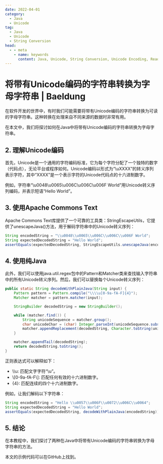 ```yaml
---
date: 2022-04-01
category:
  - Java
  - Unicode
tag:
  - Java
  - Unicode
  - String Conversion
head:
  - - meta
    - name: keywords
      content: Java, Unicode, String Conversion, Unicode Encoding, Readable String
---
```


# 将带有Unicode编码的字符串转换为字母字符串 | Baeldung

在软件开发的世界中，有时我们可能需要将带有Unicode编码的字符串转换为可读的字母字符串。这种转换在处理来自不同来源的数据时非常有用。

在本文中，我们将探讨如何在Java中将带有Unicode编码的字符串转换为字母字符串。

## 2. 理解Unicode编码

首先，Unicode是一个通用的字符编码标准，它为每个字符分配了一个独特的数字（代码点），无论平台或程序如何。Unicode编码以形式为“\\uXXXX”的转义序列表示字符，其中“XXXX”是一个表示字符的Unicode代码点的十六进制数字。

例如，字符串“\\u0048\\u0065\\u006C\\u006C\\u006F World”用Unicode转义序列编码，并表示短语“Hello World”。

## 3. 使用Apache Commons Text

Apache Commons Text库提供了一个可靠的工具类：StringEscapeUtils，它提供了unescapeJava()方法，用于解码字符串中的Unicode转义序列：

```java
String encodedString = "\\u0048\\u0065\\u006C\\u006C\\u006F World";
String expectedDecodedString = "Hello World";
assertEquals(expectedDecodedString, StringEscapeUtils.unescapeJava(encodedString));
```

## 4. 使用纯Java

此外，我们可以使用java.util.regex包中的Pattern和Matcher类来查找输入字符串中的所有Unicode转义序列。然后，我们可以替换每个Unicode转义序列：

```java
public static String decodeWithPlainJava(String input) {
    Pattern pattern = Pattern.compile("\\\\u[0-9a-fA-F]{4}");
    Matcher matcher = pattern.matcher(input);

    StringBuilder decodedString = new StringBuilder();

    while (matcher.find()) {
        String unicodeSequence = matcher.group();
        char unicodeChar = (char) Integer.parseInt(unicodeSequence.substring(2), 16);
        matcher.appendReplacement(decodedString, Character.toString(unicodeChar));
    }

    matcher.appendTail(decodedString);
    return decodedString.toString();
}
```

正则表达式可以解释如下：

- \\\\u: 匹配文字字符“\\u”。
- \\[0-9a-fA-F\\]: 匹配任何有效的十六进制数字。
- {4}: 匹配连续的四个十六进制数字。

例如，让我们解码以下字符串：

```java
String encodedString = "Hello \\u0057\\u006F\\u0072\\u006C\\u0064";
String expectedDecodedString = "Hello World";
assertEquals(expectedDecodedString, decodeWithPlainJava(encodedString));
```

## 5. 结论

在本教程中，我们探讨了两种在Java中将带有Unicode编码的字符串转换为字母字符串的方法。

本文的示例代码可以在GitHub上找到。